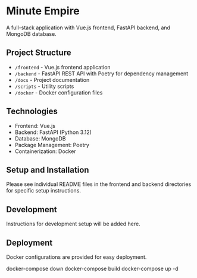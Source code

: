 # Minute Empire

A full-stack application with Vue.js frontend, FastAPI backend, and MongoDB database.

## Project Structure

- `/frontend` - Vue.js frontend application
- `/backend` - FastAPI REST API with Poetry for dependency management
- `/docs` - Project documentation
- `/scripts` - Utility scripts
- `/docker` - Docker configuration files

## Technologies

- Frontend: Vue.js
- Backend: FastAPI (Python 3.12)
- Database: MongoDB
- Package Management: Poetry
- Containerization: Docker

## Setup and Installation

Please see individual README files in the frontend and backend directories for specific setup instructions.

## Development

Instructions for development setup will be added here.

## Deployment

Docker configurations are provided for easy deployment. 


docker-compose down
docker-compose build
docker-compose up -d